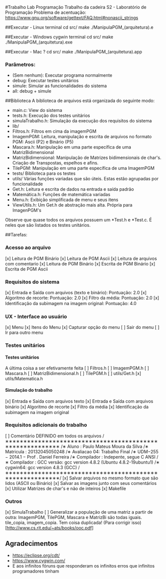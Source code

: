 ﻿#Trabalho Lab Programação
Trabalho da cadeira S2 - Laboratório de Programação
Problema de acentuação:
https://www.gnu.org/software/gettext/FAQ.html#nonascii_strings

##Executar - Linux
	terminal
	cd src/
	make 
	./ManipulaPGM_(arquitetura).e

##Executar - Windows
	cygwin terminal
	cd src/
	make 
	./ManipulaPGM_(arquitetura).exe

##Executar - Mac
	?
	cd src/
	make
	./ManipulaPGM_(arquitetura).app

### Parâmetros:
* (Sem nenhum): Executar programa normalmente
* debug: Executar testes unitários
* simule: Simular as funcionalidades do sistema
* all: debug + simule

##Biblioteca
A biblioteca de arquivos está organizada do seguinte modo:

* main.c: View do sistema
* tests.h: Execução dos testes unitários
* simulaTrabalho.h: Simulação da execução dos requisitos do sistema
* lib/
 * Filtros.h: Filtros em cima da imagemPGM
 * ImagemPGM: Leitura, manipulação e escrita de arquivos no formato PGM: Ascii (P2) e Binário (P5)
 * Mascara.h: Manipulação em uma parte específica de uma MatrizBidimensional
 * MatrizBidimensional: Manipulação de Matrizes bidimensionais de char's. Criação de Transpostas, espelhos e afins. 
 * TilePGM: Manipulação em uma parte específica de uma ImagemPGM
 * tests/ Biblioteca para os testes
 * utils/ Várias funções variadas que são úteis. Estas estão agrupadas por funcionalidade
  * Get.h: Leitura e escrita de dados na entrada e saída padrão
  * Matemática.h: Funções de matemática variadas
  * Menu.h: Exibição simplificada de menu e seus itens
  * ViewUtils.h: Um Get.h de abstração mais alta. Própria para ImagenPGM's

Observe que quase todos os arquivos possuem um *Test.h e *Test.c. É neles que são listados os testes unitários.

##Tarefas:

### Acesso ao arquivo
[x] Leitura de PGM Binário
[x] Leitura de PGM Ascii
[x] Leitura de arquivos com comentario
[x] Leitura de PGM Binário
[x] Escrita de PGM Binário
[x] Escrita de PGM Ascii

### Requisitos do sistema
[x] Entrada e Saída com arquivos (texto e binário): Pontuação: 2.0
[x] Algoritmo de recorte: Pontuação: 2.0
[x] Filtro da média: Pontuação: 2.0
[x] Identiﬁcação da subimagem na imagem original: Pontuação: 4.0

### UX - Interface ao usuário
[x] Menu
[x] Itens do Menu
[x] Capturar opção do menu
[ ] Sair do menu
[ ] Ir para outro menu

### Testes unitários

#### Testes unitários
A última coisa a ser efetivamente feita
[ ] Filtros.h
[ ] ImagemPGM.h
[ ] Mascara.h
[ ] MatrizBidimensional.h
[ ] TilePGM.h
[ ] utils/Get.h
[x] utils/Matematica.h

#### Simulação do trabalho
[x] Entrada e Saída com arquivos texto
[x] Entrada e Saída com arquivos binário
[x] Algoritmo de recorte
[x] Filtro da média
[x] Identiﬁcação da subimagem na imagem original

### Requisitos adicionais do trabalho
[ ] Comentário DEFINIDO em todos os arquivos
/∗∗∗∗∗∗∗∗∗∗∗∗∗∗∗∗∗∗∗∗∗∗∗∗∗∗∗∗∗∗∗∗∗∗∗∗∗∗∗∗∗∗∗∗∗∗∗∗∗∗∗∗∗∗∗∗∗
/∗ Aluno : Paulo Mateus Moura da Silva
/∗ Matricula : 20132045050248 
/∗ Avaliacao 04: Trabalho Final 
/∗ UDM−255 − 2014.1 − Prof . Daniel Ferreira 
/∗ Compilador : Indepente, segue C ANSI
/∗ Compilador : GCC versão: gcc version 4.8.2 (Ubuntu 4.8.2-19ubuntu1)
/∗                    cygwin64: gcc version 4.8.3 (GCC)
/∗∗∗∗∗∗∗∗∗∗∗∗∗∗∗∗∗∗∗∗∗∗∗∗∗∗∗∗∗∗∗∗∗∗∗∗∗∗∗∗∗∗∗∗∗∗∗∗∗∗∗∗∗∗∗∗∗/
[x] Salvar arquivos no mesmo formato que são lidos (ASCII ou Binário)
[x] Salvar as imagens junto com seus comentários
[x] Utilizar Matrizes de char's e não de inteiros
[x] Makefile

### Outros
[x] SimulaTrabalho
[ ] Generalizar a população de uma matriz a partir de outra: ImagemPGM, TilePGM, Mascara e MatrizBi são todas iguais. tile_copia, imagem_copia. Tem coisa duplicada! (Para corrigir isso)[http://www.cs.rit.edu/~ats/books/ooc.pdf]

## Agradecimentos
* https://eclipse.org/cdt/
* https://www.cygwin.com/
* E aos infinitos fóruns que responderam os infinitos erros que infinitos programadores tinham

